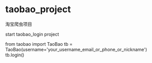 # taobao_project
淘宝爬虫项目

start taobao_login project
  
  from taobao import TaoBao
  tb = TaoBao(username='your_username_email_or_phone_or_nickname')
  tb.login()
  

